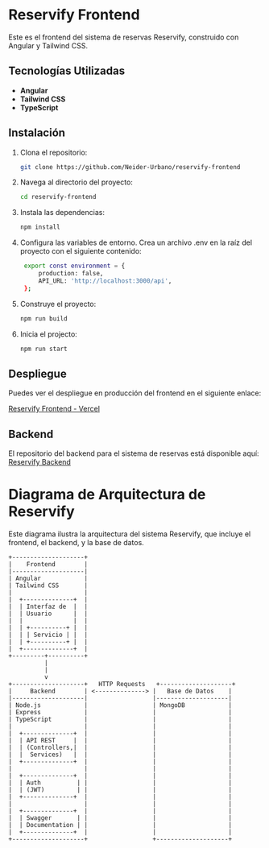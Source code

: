 # Reservify Frontend

Este es el frontend del sistema de reservas Reservify, construido con Angular y Tailwind CSS.

## Tecnologías Utilizadas

- **Angular**
- **Tailwind CSS**
- **TypeScript**

## Instalación

1. Clona el repositorio:

   ```bash
   git clone https://github.com/Neider-Urbano/reservify-frontend
   ```

2. Navega al directorio del proyecto:

   ```bash
   cd reservify-frontend
   ```

3. Instala las dependencias:

   ```bash
   npm install
   ```

4. Configura las variables de entorno. Crea un archivo .env en la raíz del proyecto con el siguiente contenido:

   ```bash
    export const environment = {
        production: false,
        API_URL: 'http://localhost:3000/api',
    };
   ```

5. Construye el proyecto:

   ```bash
   npm run build
   ```

6. Inicia el projecto:

   ```bash
   npm run start
   ```

## Despliegue

Puedes ver el despliegue en producción del frontend en el siguiente enlace:

[Reservify Frontend - Vercel](https://reservify-frontend.vercel.app/)

## Backend

El repositorio del backend para el sistema de reservas está disponible aquí: [Reservify Backend](https://github.com/Neider-Urbano/reservify-backend.git)

# Diagrama de Arquitectura de Reservify

Este diagrama ilustra la arquitectura del sistema Reservify, que incluye el frontend, el backend, y la base de datos.

```plaintext
+--------------------+
|    Frontend        |
|--------------------|
| Angular            |
| Tailwind CSS       |
|                    |
|  +--------------+  |
|  | Interfaz de  |  |
|  | Usuario      |  |
|  |              |  |
|  | +----------+ |  |
|  | | Servicio | |  |
|  | +----------+ |  |
|  +--------------+  |
+---------+----------+
          |
          |
          v
+--------------------+   HTTP Requests   +--------------------+
|     Backend        | <--------------> |   Base de Datos    |
|--------------------|                  |--------------------|
| Node.js            |                  | MongoDB            |
| Express            |                  |                    |
| TypeScript         |                  |                    |
|                    |                  |                    |
|  +--------------+  |                  |                    |
|  | API REST     |  |                  |                    |
|  | (Controllers,|  |                  |                    |
|  |  Services)   |  |                  |                    |
|  +--------------+  |                  |                    |
|                    |                  |                    |
|  +--------------+  |                  |                    |
|  | Auth          | |                  |                    |
|  | (JWT)         | |                  |                    |
|  +--------------+  |                  |                    |
|                    |                  |                    |
|  +--------------+  |                  |                    |
|  | Swagger       | |                  |                    |
|  | Documentation | |                  |                    |
|  +--------------+  |                  |                    |
+--------------------+                  +--------------------+
```
